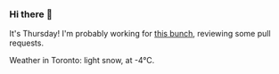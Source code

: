 ### Hi there :wave:

It's Thursday! I'm probably working for [this bunch](https://github.com/kohofinancial), reviewing some pull requests.

Weather in Toronto: light snow, at -4°C.
